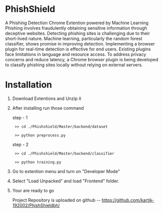 # PhishShield
A Phishing Detection Chrome Extention powered by Machine Learning 
Phishing involves fraudulently obtaining sensitive information through deceptive websites. Detecting phishing sites is challenging due to their short-lived nature. Machine learning, particularly the random forest classifier, shows promise in improving detection. Implementing a browser plugin for real-time detection is effective for end users. Existing plugins face limitations in language and resource access. To address privacy concerns and reduce latency, a Chrome browser plugin is being developed to classify phishing sites locally without relying on external servers.

# Installation
1) Download Extentions and Unzip it
2) After installing run those command

    step - 1
   
        >> cd ./Phishshield/Master/backend/dataset
   
        >> python preprocess.py

     step - 2
   
        >> cd ./Phishshield/Master/backend/classifier
   
        >> python training.py
   
4) Go to extention menu and turn on "Developer Mode"
5) Select "Load Unpacked" and load "Frontend" folder.
6) Your are ready to go

   Project Repository is uploaded on github -- https://github.com/kartik-192002/PhishShieldbh/




